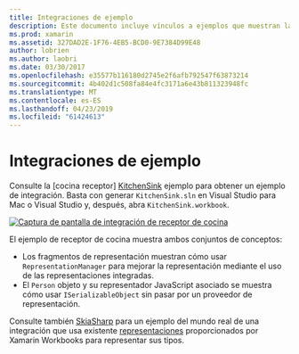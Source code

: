 ```yaml
---
title: Integraciones de ejemplo
description: Este documento incluye vínculos a ejemplos que muestran las integraciones de Xamarin Workbooks. Ejemplos vinculados funcionan con representación de representación y SkiaSharp.
ms.prod: xamarin
ms.assetid: 327DAD2E-1F76-4EB5-BCD0-9E7384D99E48
author: lobrien
ms.author: laobri
ms.date: 03/30/2017
ms.openlocfilehash: e35577b116180d2745e2f6afb792547f63873214
ms.sourcegitcommit: 4b402d1c508fa84e4fc3171a6e43b811323948fc
ms.translationtype: MT
ms.contentlocale: es-ES
ms.lasthandoff: 04/23/2019
ms.locfileid: "61424613"
---
```

# <a name="sample-integrations"></a>Integraciones de ejemplo

Consulte la [cocina receptor] [ KitchenSink] ejemplo para obtener un ejemplo de integración. Basta con generar `KitchenSink.sln` en Visual Studio para Mac o Visual Studio y, después, abra `KitchenSink.workbook`.

[![Captura de pantalla de integración de receptor de cocina](samples-images/kitchensinkintegrationscreenshot.png)](samples-images/kitchensinkintegrationscreenshot.png#lightbox)

El ejemplo de receptor de cocina muestra ambos conjuntos de conceptos:

* Los fragmentos de representación muestran cómo usar `RepresentationManager` para mejorar la representación mediante el uso de las representaciones integradas.
* El `Person` objeto y su representador JavaScript asociado se muestra cómo usar `ISerializableObject` sin pasar por un proveedor de representación.

Consulte también [SkiaSharp][skiasharp] para un ejemplo del mundo real de una integración que usa existente [representaciones](~/tools/workbooks/sdk/representations.md) proporcionados por Xamarin Workbooks para representar sus tipos.

[KitchenSink]: https://github.com/xamarin/Workbooks/tree/master/SDK/Samples/KitchenSink
[skiasharp]: https://github.com/mono/SkiaSharp/tree/master/source/SkiaSharp.Workbooks
